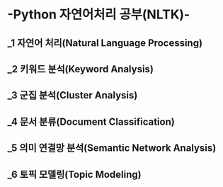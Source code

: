 # -Python 자연어처리 공부(NLTK)-

## _1 자연어 처리(Natural Language Processing)
## _2 키워드 분석(Keyword Analysis)
## _3 군집 분석(Cluster Analysis)
## _4 문서 분류(Document Classification)
## _5 의미 연결망 분석(Semantic Network Analysis)
## _6 토픽 모델링(Topic Modeling)
